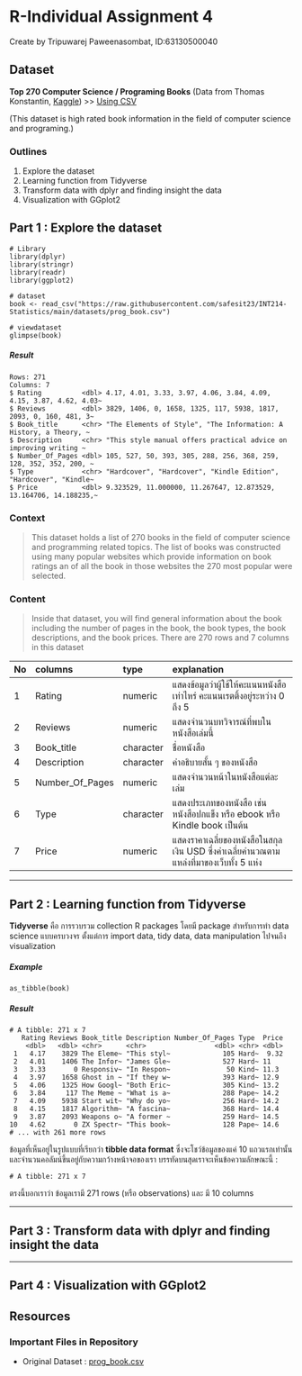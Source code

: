 # R-Individual Assignment 4
Create by Tripuwarej Paweenasombat, ID:63130500040

## Dataset
__Top 270 Computer Science / Programing Books__ (Data from Thomas Konstantin, [Kaggle](https://www.kaggle.com/thomaskonstantin/top-270-rated-computer-science-programing-books)) >> [Using CSV](https://raw.githubusercontent.com/safesit23/INT214-Statistics/main/datasets/prog_book.csv)

  (This dataset is high rated book information in the field of computer science and programing.)


### Outlines
1. Explore the dataset
2. Learning function from Tidyverse
3. Transform data with dplyr and finding insight the data
4. Visualization with GGplot2 <br />


## Part 1 : Explore the dataset
```
# Library
library(dplyr)
library(stringr)
library(readr)
library(ggplot2)

# dataset
book <- read_csv("https://raw.githubusercontent.com/safesit23/INT214-Statistics/main/datasets/prog_book.csv")

# viewdataset
glimpse(book)
```
##### Result
```
Rows: 271
Columns: 7
$ Rating          <dbl> 4.17, 4.01, 3.33, 3.97, 4.06, 3.84, 4.09, 4.15, 3.87, 4.62, 4.03~
$ Reviews         <dbl> 3829, 1406, 0, 1658, 1325, 117, 5938, 1817, 2093, 0, 160, 481, 3~
$ Book_title      <chr> "The Elements of Style", "The Information: A History, a Theory, ~
$ Description     <chr> "This style manual offers practical advice on improving writing ~
$ Number_Of_Pages <dbl> 105, 527, 50, 393, 305, 288, 256, 368, 259, 128, 352, 352, 200, ~
$ Type            <chr> "Hardcover", "Hardcover", "Kindle Edition", "Hardcover", "Kindle~
$ Price           <dbl> 9.323529, 11.000000, 11.267647, 12.873529, 13.164706, 14.188235,~
```

### Context
> This dataset holds a list of 270 books in the field of computer science and programming related topics.
The list of books was constructed using many popular websites which provide information on book ratings an of all the book in those websites the 270 most popular were selected.

### Content
> Inside that dataset, you will find general information about the book including the number of pages in the book, the book types, the book descriptions, and the book prices. There are 270 rows and 7 columns in this dataset
 
 
| No | columns | type | explanation |
| :---- | :---- | :---- | :---- |
| 1 | Rating | numeric | แสดงข้อมูลว่าผู้ใช้ให้คะแนนหนังสือเท่าไหร่ คะแนนเรตติ้งอยู่ระหว่าง 0 ถึง 5 |
| 2 | Reviews | numeric | แสดงจำนวนบทวิจารณ์ที่พบในหนังสือเล่มนี้ |
| 3 | Book_title | character | ชื่อหนังสือ |
| 4 | Description | character | คำอธิบายสั้น ๆ ของหนังสือ |
| 5 | Number_Of_Pages | numeric | แสดงจำนวนหน้าในหนังสือแต่ละเล่ม |
| 6 | Type | character | แสดงประเภทของหนังสือ เช่น หนังสือปกแข็ง หรือ ebook หรือ Kindle book เป็นต้น |
| 7 | Price | numeric | แสดงราคาเฉลี่ยของหนังสือในสกุลเงิน USD ซึ่งค่าเฉลี่ยคำนวณตามแหล่งที่มาของเว็บทั้ง 5 แห่ง |
 

___
## Part 2 : Learning function from Tidyverse
__Tidyverse__ คือ การรวบรวม collection R packages โดยมี package สำหรับการทำ data science แบบครบวงจร ตั้งแต่การ import data, tidy data, data manipulation ไปจนถึง visualization

##### Example
```
as_tibble(book)
```
##### Result
```
# A tibble: 271 x 7
   Rating Reviews Book_title Description Number_Of_Pages Type  Price
    <dbl>   <dbl> <chr>      <chr>                 <dbl> <chr> <dbl>
 1   4.17    3829 The Eleme~ "This styl~             105 Hard~  9.32
 2   4.01    1406 The Infor~ "James Gle~             527 Hard~ 11   
 3   3.33       0 Responsiv~ "In Respon~              50 Kind~ 11.3 
 4   3.97    1658 Ghost in ~ "If they w~             393 Hard~ 12.9 
 5   4.06    1325 How Googl~ "Both Eric~             305 Kind~ 13.2 
 6   3.84     117 The Meme ~ "What is a~             288 Pape~ 14.2 
 7   4.09    5938 Start wit~ "Why do yo~             256 Hard~ 14.2 
 8   4.15    1817 Algorithm~ "A fascina~             368 Hard~ 14.4 
 9   3.87    2093 Weapons o~ "A former ~             259 Hard~ 14.5 
10   4.62       0 ZX Spectr~ "This book~             128 Pape~ 14.6 
# ... with 261 more rows
```
ข้อมูลที่เห็นอยู่ในรูปแบบที่เรียกว่า __tibble data format__ ซึ่งจะโชว์ข้อมูลของแค่ 10 แถวแรกเท่านั้น และจำนวนคอลัมน์ขึ้นอยู่กับความกว้างหน้าจอของเรา บรรทัดบนสุดเราจะเห็นข้อความลักษณะนี้ :
```
# A tibble: 271 x 7
```
ตรงนี้บอกเราว่า ข้อมูลเรามี 271 rows (หรือ observations) และ มี 10 columns

___
## Part 3 : Transform data with dplyr and finding insight the data



___
## Part 4 : Visualization with GGplot2






## Resources 
### Important Files in Repository
- Original Dataset : [prog_book.csv](https://github.com/sit-2021-int214/014-Webtoon-Comics/blob/main/assignment/HW04_63130500040/prog_book.csv) 
